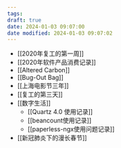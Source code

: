 ```yaml
---
tags: 
draft: true
date: 2024-01-03 09:07:00
date modified: 2024-01-03 09:07:02
---
```

- [[2020年复工的第一周]]
- [[2020年软件产品消费记录]]
- [[Altered Carbon]]
- [[Bug-Out Bag]]
- [[上海电影节三年]]
- [[复工的第三天]]
- [[数字生活]]
  - [[Quartz 4.0 使用记录]]
  - [[beancount使用记录]]
  - [[paperless-ngx使用问题记录]]
- [[新冠肺炎下的漫长春节]]
